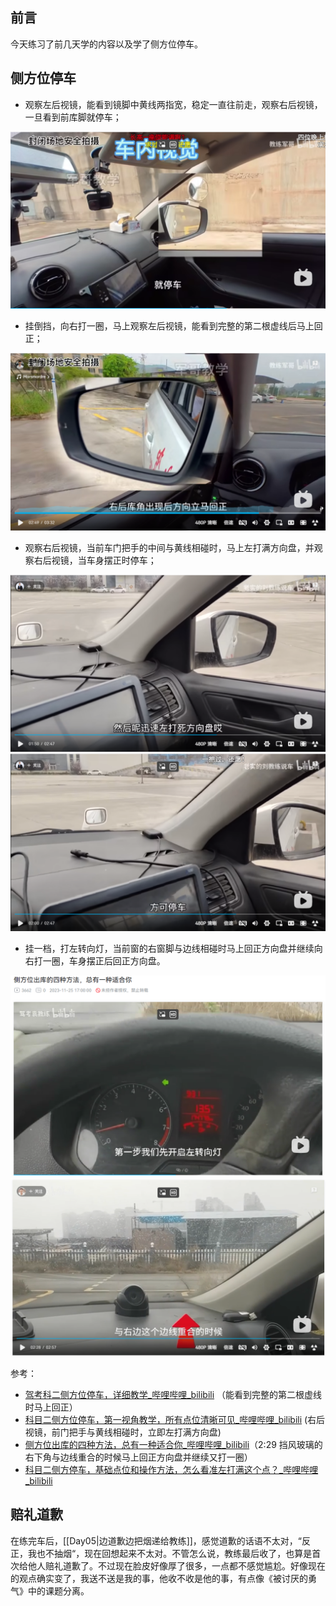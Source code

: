 ## 前言

今天练习了前几天学的内容以及学了侧方位停车。

## 侧方位停车

- 观察左后视镜，能看到镜脚中黄线两指宽，稳定一直往前走，观察右后视镜，一旦看到前库脚就停车；

![](../images/科二_侧方位停车_03.png)

- 挂倒挡，向右打一圈，马上观察左后视镜，能看到完整的第二根虚线后马上回正；

![](../images/科二_侧方位停车_04.png)

- 观察右后视镜，当前车门把手的中间与黄线相碰时，马上左打满方向盘，并观察右后视镜，当车身摆正时停车；

![](../images/科二_侧方位停车_01.png)
![](../images/科二_侧方位停车_02.png)

- 挂一档，打左转向灯，当前窗的右窗脚与边线相碰时马上回正方向盘并继续向右打一圈，车身摆正后回正方向盘。

![](../images/科二_侧方位停车_05.png)
![](../images/科二_侧方位停车_00.png)

参考：

- [驾考科二侧方位停车，详细教学_哔哩哔哩_bilibili](https://www.bilibili.com/video/BV1sY4y1T7nq/?spm_id_from=333.337.search-card.all.click&vd_source=081641abeed94aff322f0473e2c1773d) （能看到完整的第二根虚线时马上回正）
- [科目二侧方位停车，第一视角教学，所有点位清晰可见_哔哩哔哩_bilibili](https://www.bilibili.com/video/BV1KR4y1c7oD/?spm_id_from=333.337.search-card.all.click&vd_source=081641abeed94aff322f0473e2c1773d)  (右后视镜，前门把手与黄线相碰时，立即左打满方向盘)
- [侧方位出库的四种方法，总有一种适合你_哔哩哔哩_bilibili](https://www.bilibili.com/video/BV14M411f78r/?spm_id_from=333.337.search-card.all.click&vd_source=081641abeed94aff322f0473e2c1773d)（2:29 挡风玻璃的右下角与边线重合的时候马上回正方向盘并继续又打一圈）
- [科目二侧方停车，基础点位和操作方法，怎么看准左打满这个点？_哔哩哔哩_bilibili](https://www.bilibili.com/video/BV1z34y1q7w7/?spm_id_from=333.337.search-card.all.click&vd_source=081641abeed94aff322f0473e2c1773d)

## 赔礼道歉

在练完车后，[[Day05|边道歉边把烟递给教练]]，感觉道歉的话语不太对，“反正，我也不抽烟“，现在回想起来不太对。不管怎么说，教练最后收了，也算是首次给他人赔礼道歉了。不过现在脸皮好像厚了很多，一点都不感觉尴尬。好像现在的观点确实变了，我送不送是我的事，他收不收是他的事，有点像《被讨厌的勇气》中的课题分离。